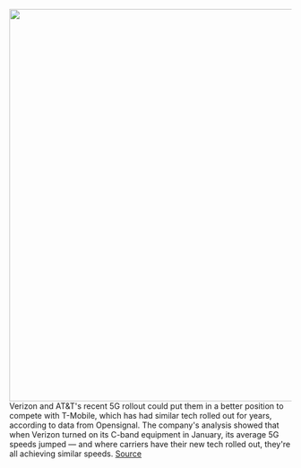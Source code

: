 <img src='https://cdn.vox-cdn.com/thumbor/rvey1PeQbzOJCwvMjiJTnbsKbB4=/0x0:2040x1360/1200x800/filters:focal(857x517:1183x843)/cdn.vox-cdn.com/uploads/chorus_image/image/70686303/acastro_180430_1777_5G_0001.0.0.0.jpg' width='700px' /><br/>
Verizon and AT&T's recent 5G rollout could put them in a better position to compete with T-Mobile, which has had similar tech rolled out for years, according to data from Opensignal. The company's analysis showed that when Verizon turned on its C-band equipment in January, its average 5G speeds jumped — and where carriers have their new tech rolled out, they're all achieving similar speeds.
<a href='https://www.theverge.com/2022/3/29/23001716/5g-analysis-verizon-t-mobile-att-speeds-c-band-mid'> Source <a/>